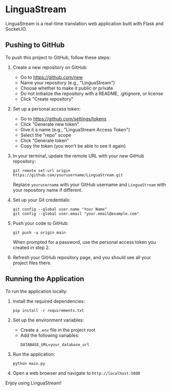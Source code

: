 # LinguaStream

LinguaStream is a real-time translation web application built with Flask and Socket.IO.

## Pushing to GitHub

To push this project to GitHub, follow these steps:

1. Create a new repository on GitHub:
   - Go to https://github.com/new
   - Name your repository (e.g., "LinguaStream")
   - Choose whether to make it public or private
   - Do not initialize the repository with a README, .gitignore, or license
   - Click "Create repository"

2. Set up a personal access token:
   - Go to https://github.com/settings/tokens
   - Click "Generate new token"
   - Give it a name (e.g., "LinguaStream Access Token")
   - Select the "repo" scope
   - Click "Generate token"
   - Copy the token (you won't be able to see it again)

3. In your terminal, update the remote URL with your new GitHub repository:
   ```
   git remote set-url origin https://github.com/yourusername/LinguaStream.git
   ```
   Replace `yourusername` with your GitHub username and `LinguaStream` with your repository name if different.

4. Set up your Git credentials:
   ```
   git config --global user.name "Your Name"
   git config --global user.email "your.email@example.com"
   ```

5. Push your code to GitHub:
   ```
   git push -u origin main
   ```
   When prompted for a password, use the personal access token you created in step 2.

6. Refresh your GitHub repository page, and you should see all your project files there.

## Running the Application

To run the application locally:

1. Install the required dependencies:
   ```
   pip install -r requirements.txt
   ```

2. Set up the environment variables:
   - Create a `.env` file in the project root
   - Add the following variables:
     ```
     DATABASE_URL=your_database_url
     ```

3. Run the application:
   ```
   python main.py
   ```

4. Open a web browser and navigate to `http://localhost:5000`

Enjoy using LinguaStream!
